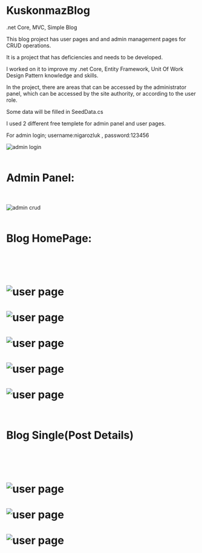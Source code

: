 # KuskonmazBlog
.net Core, MVC, Simple Blog

This blog project has  user pages and and admin management pages for CRUD operations. 

It is a project that has deficiencies and needs to be developed.

I worked on it to improve my .net Core, Entity Framework, Unit Of Work Design Pattern knowledge and skills.

In the project, there are areas that can be accessed by the administrator panel, which can be accessed by the site authority, or according to the user role.

Some data will be filled in SeedData.cs

I used 2 different free templete  for admin panel and user pages.

For admin login; username:nigarozluk , password:123456

<img src="readme_images/adminlogin.PNG" alt="admin login">
<br/>
<br/>
<h1>Admin Panel:</h1>
<br/>
<br/>
<img src="readme_images/admincrud.PNG" alt="admin crud">
<br/>
<br/>
<h1>Blog HomePage:<h1>
<br/>
<br/>
<img src="readme_images/userp1.PNG" alt="user page">
<br/>
<br/>
<img src="readme_images/userp2.PNG" alt="user page">
<br/>
<br/>
<img src="readme_images/userp3.PNG" alt="user page">
<br/>
<br/>
<img src="readme_images/userp4.PNG" alt="user page">
<br/>
<br/>
<img src="readme_images/userp5.PNG" alt="user page">
<br/>
<br/>
<h1>Blog Single(Post Details)<h1>
<br/>
<br/>
<img src="readme_images/userp6.PNG" alt="user page">
<br/>
<br/>
<img src="readme_images/userp7.PNG" alt="user page">
<br/>
<br/>
<img src="readme_images/userp8.PNG" alt="user page">
<br/>
<br/>

